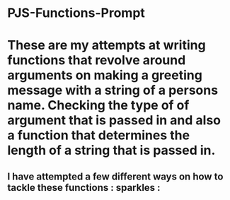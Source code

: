 # PJS-Functions-Prompt

# These are my attempts at writing functions that revolve around arguments on making a greeting message with a string of a persons name. Checking the type of of argument that is passed in and also a function that determines the length of a string that is passed in.

## I have attempted a few different ways on how to tackle these functions : sparkles :

